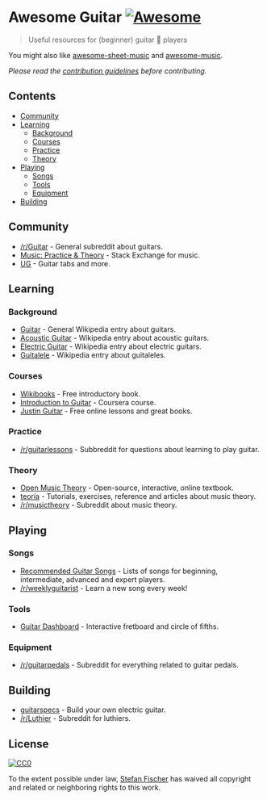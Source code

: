 # Awesome Guitar [![Awesome](https://awesome.re/badge.svg)](https://awesome.re)

> Useful resources for (beginner) guitar :guitar: players

You might also like [awesome-sheet-music](https://github.com/adius/awesome-sheet-music) and [awesome-music](https://github.com/ciconia/awesome-music).

*Please read the [contribution guidelines](contributing.md) before contributing.*

## Contents

<!-- START doctoc generated TOC please keep comment here to allow auto update -->
<!-- DON'T EDIT THIS SECTION, INSTEAD RE-RUN doctoc TO UPDATE -->


- [Community](#community)
- [Learning](#learning)
  - [Background](#background)
  - [Courses](#courses)
  - [Practice](#practice)
  - [Theory](#theory)
- [Playing](#playing)
  - [Songs](#songs)
  - [Tools](#tools)
  - [Equipment](#equipment)
- [Building](#building)

<!-- END doctoc generated TOC please keep comment here to allow auto update -->

## Community

- [/r/Guitar](https://www.reddit.com/r/Guitar/) - General subreddit about guitars.
- [Music: Practice & Theory](https://music.stackexchange.com/) - Stack Exchange for music.
- [UG](https://www.ultimate-guitar.com/) - Guitar tabs and more.

## Learning

### Background

- [Guitar](https://en.wikipedia.org/wiki/Guitar) - General Wikipedia entry about guitars.
- [Acoustic Guitar](https://en.wikipedia.org/wiki/Acoustic_guitar) - Wikipedia entry about acoustic guitars.
- [Electric Guitar](https://en.wikipedia.org/wiki/Electric_guitar) - Wikipedia entry about electric guitars.
- [Guitalele](https://en.wikipedia.org/wiki/Guitalele) - Wikipedia entry about guitaleles.

### Courses

- [Wikibooks](https://en.wikibooks.org/wiki/Guitar) - Free introductory book.
- [Introduction to Guitar](https://www.coursera.org/learn/guitar) - Coursera course.
- [Justin Guitar](https://www.justinguitar.com/) - Free online lessons and great books.

### Practice

- [/r/guitarlessons](https://www.reddit.com/r/guitarlessons/) - Subbreddit for questions about learning to play guitar.

### Theory

- [Open Music Theory](http://openmusictheory.com/) - Open-source, interactive, online textbook.
- [teoría](http://teoria.com/) - Tutorials, exercises, reference and articles about music theory.
- [/r/musictheory](https://www.reddit.com/r/musictheory/) - Subreddit about music theory.

## Playing

### Songs

- [Recommended Guitar Songs](https://github.com/axs221/recommended-guitar-songs) - Lists of songs for beginning, intermediate, advanced and expert players.
- [/r/weeklyguitarist](https://www.reddit.com/r/weeklyguitarist/) - Learn a new song every week!

### Tools

- [Guitar Dashboard](http://guitardashboard.com/) - Interactive fretboard and circle of fifths.

### Equipment

- [/r/guitarpedals](https://www.reddit.com/r/guitarpedals/) - Subreddit for everything related to guitar pedals.

## Building

- [guitarspecs](https://github.com/gitfrage/guitarspecs) - Build your own electric guitar.
- [/r/Luthier](https://www.reddit.com/r/Luthier/) - Subreddit for luthiers.

## License

[![CC0](http://mirrors.creativecommons.org/presskit/buttons/88x31/svg/cc-zero.svg)](https://creativecommons.org/publicdomain/zero/1.0/)

To the extent possible under law, [Stefan Fischer](https://github.com/sfischer13) has waived all copyright and related or neighboring rights to this work.
